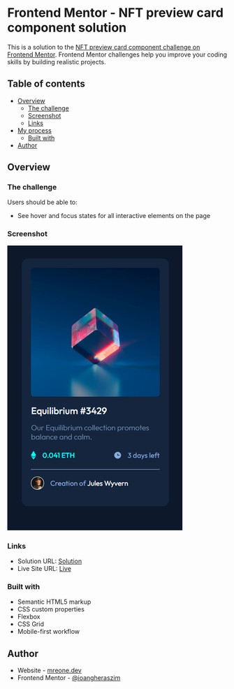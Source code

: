 # Frontend Mentor - NFT preview card component solution

This is a solution to the [NFT preview card component challenge on Frontend Mentor](https://www.frontendmentor.io/challenges/nft-preview-card-component-SbdUL_w0U). Frontend Mentor challenges help you improve your coding skills by building realistic projects. 

## Table of contents

- [Overview](#overview)
  - [The challenge](#the-challenge)
  - [Screenshot](#screenshot)
  - [Links](#links)
- [My process](#my-process)
  - [Built with](#built-with)
- [Author](#author)


## Overview

### The challenge

Users should be able to:

- See hover and focus states for all interactive elements on the page

### Screenshot

![](./screenshot/card-screenshot.png)


### Links

- Solution URL: [Solution](https://github.com/ioangheraszim/blog-preview)
- Live Site URL: [Live](https://ioangheraszim.github.io/blog-preview/)

### Built with

- Semantic HTML5 markup
- CSS custom properties
- Flexbox
- CSS Grid
- Mobile-first workflow

## Author

- Website - [mreone.dev](https://ioangheraszim.github.io/portofolio/#)
- Frontend Mentor - [@ioangheraszim](https://www.frontendmentor.io/profile/ioangheraszim)
